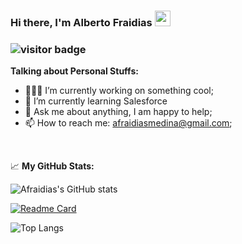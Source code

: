 ### Hi there, I'm Alberto Fraidias <img src="https://media.giphy.com/media/hvRJCLFzcasrR4ia7z/giphy.gif" width="25px">

### ![visitor badge](https://visitor-badge.glitch.me/badge?page_id=afraidias.visitor-badge)

**Talking about Personal Stuffs:**

- 👨🏻‍💻 I’m currently working on something cool;
- 🚀 I’m currently learning Salesforce
- 💬 Ask me about anything, I am happy to help;
- 📫 How to reach me: afraidiasmedina@gmail.com;

</br>

📈 **My GitHub Stats:**
</br>

![Afraidias's GitHub stats](https://github-readme-stats.vercel.app/api?username=afraidias&show_icons=true)

[![Readme Card](https://github-readme-stats.vercel.app/api/pin/?username=afraidias&repo=devs-community)](https://github.com/afraidias/devs-community)

![Top Langs](https://github-readme-stats.vercel.app/api/top-langs/?username=afraidias&layout=compact)
